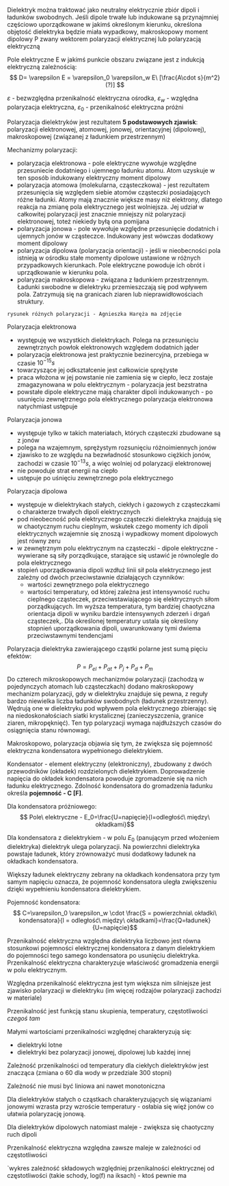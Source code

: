 Dielektryk można traktować jako neutralny elektrycznie zbiór dipoli i ładunków swobodnych. Jeśli dipole trwałe lub indukowane są przynajmniej częściowo uporządkowane w jakimś określonym kierunku, określona objętość dielektryka będzie miała wypadkowy, makroskopowy moment dipolowy P zwany wektorem polaryzacji elektrycznej lub polaryzacją elektryczną

Pole elektryczne E w jakimś punkcie obszaru związane jest z indukcją elektryczną zależnością:
$$ D= \varepsilon E = \varepsilon_0 \varepsilon_w E\ [\frac{A\cdot s}{m^2} (?)] $$

$\varepsilon$ - bezwzględna przenikalność elektryczna ośrodka, $\varepsilon_w$ - względna polaryzacja elektryczna, $\varepsilon_0$ - przenikalność elektryczna próżni

Polaryzacja dielektryków jest rezultatem **5 podstawowych zjawisk**: polaryzacji elektronowej, atomowej, jonowej, orientacyjnej (dipolowej), makroskopowej (związanej z ładunkiem przestrzennym)

Mechanizmy polaryzacji:

- polaryzacja elektronowa - pole elektryczne wywołuje względne przesuniecie dodatniego i ujemnego ładunku atomu. Atom uzyskuje w ten sposób indukowany elektryczny moment dipolowy
- polaryzacja atomowa (molekularna, cząsteczkowa) - jest rezultatem przesunięcia się względem siebie atomów cząsteczki posiadających różne ładunki. Atomy mają znacznie większe masy niż elektrony, dlatego reakcja na zmianę pola elektrycznego jest wolniejsza. Jej udział w całkowitej polaryzacji jest znacznie mniejszy niż polaryzacji elektronowej, toteż niekiedy byłą ona pomijana
- polaryzacja jonowa - pole wywołuje względne przesunięcie dodatnich i ujemnych jonów w cząsteczce. Indukowany jest wówczas dodatkowy moment dipolowy
- polaryzacja dipolowa (polaryzacja orientacji) - jeśli w nieobecności pola istnieją w ośrodku stałe momenty dipolowe ustawione w różnych przypadkowych kierunkach. Pole elektryczne powoduje ich obrót i uprządkowanie w kierunku pola.
- polaryzacja makroskopowa - związana z ładunkiem przestrzennym. Ładunki swobodne w dielektryku przemieszczają się pod wpływem pola. Zatrzymują się na granicach ziaren lub nieprawidłowościach struktury.

`rysunek różnych polaryzacji - Agnieszka Haręża ma zdjęcie`

Polaryzacja elektronowa

- występuję we wszystkich dielektrykach. Polega na przesunięciu zewnętrznych powłok elektronowych względem dodatnich jąder
- polaryzacja elektronowa jest praktycznie bezinercyjna, przebiega w czasie $10^{-15}s$
- towarzyszące jej odkształcenie jest całkowicie sprężyste
- praca włożona w jej powstanie nie zamienia się w ciepło, lecz zostaje zmagazynowana w polu elektrycznym - polaryzacja jest bezstratna
- powstałe dipole elektryczne mają charakter dipoli indukowanych - po usunięciu zewnętrznego pola elektrycznego polaryzacja elektronowa natychmiast ustępuje

Polaryzacja jonowa

- występuje tylko w takich materiałach, których cząsteczki zbudowane są z jonów
- polega na wzajemnym, sprężystym rozsunięciu różnoimiennych jonów
- zjawisko to ze względu na bezwładność stosunkowo ciężkich jonów, zachodzi w czasie $10^{-13} s$, a więc wolniej od polaryzacji elektronowej
- nie powoduje strat energii na ciepło
- ustępuje po uśnięciu zewnętrznego pola elektrycznego

Polaryzacja dipolowa

- występuje w dielektrykach stałych, ciekłych i gazowych z cząsteczkami o charakterze trwałych dipoli elektrycznych
- pod nieobecność pola elektrycznego cząsteczki dielektryka znajdują się w chaotycznym ruchu cieplnym, wskutek czego momenty ich dipoli elektrycznych wzajemnie się znoszą i wypadkowy moment dipolowych jest równy zeru
- w zewnętrznym polu elektrycznym na cząsteczki - dipole elektryczne - wywierane są siły porządkujące, starające się ustawić je równolegle do pola elektrycznego
- stopień uporządkowania dipoli wzdłuż linii sił pola elektrycznego jest zależny od dwóch przeciwstawnie działających czynników:
	- wartości zewnętrznego pola elektrycznego
	- wartości temperatury, od której zależna jest intensywność ruchu cieplnego cząsteczek, przeciwstawiającego się elektrycznych siłom porządkujących. Im wyższa temperatura, tym bardziej chaotyczna orientacja dipoli w wyniku bardzie intensywnych zderzeń i drgań cząsteczek,. Dla określonej temperatury ustala się określony stopnień uporządkowania dipoli, uwarunkowany tymi dwiema przeciwstawnymi tendencjami

Polaryzacja dielektryka zawierającego cząstki polarne jest sumą pięciu efektów:
$$P=P_{el}+P_{at}+P_j+P_d+P_m$$
Do czterech mikroskopowych mechanizmów polaryzacji (zachodzą w pojedynczych atomach lub cząsteczkach) dodano makroskopowy mechanizm polaryzacji, gdy w dielektryku znajduje się pewna, z reguły bardzo niewielka liczba ładunków swobodnych (ładunek przestrzenny). Wędrują one w dielektryku pod wpływem pola elektrycznego zbierając się na niedoskonałościach siatki krystalicznej (zanieczyszczenia, granice ziaren, mikropęknięć). Ten typ polaryzacji wymaga najdłuższych czasów do osiągnięcia stanu równowagi.

Makroskopowo, polaryzacja objawia się tym, że zwiększa się pojemność elektryczna kondensatora wypełnionego dielektrykiem. 

Kondensator - element elektryczny (elektroniczny), zbudowany z dwóch przewodników (okładek) rozdzielonych dielektrykiem. Doprowadzenie napięcia do okładek kondensatora powoduje zgromadzenie się na nich ładunku elektrycznego. Zdolność kondensatora do gromadzenia ładunku określa **pojemność - C \[F]**.

Dla kondensatora próżniowego:
$$ Pole\ elektryczne - E_0=\frac{U=napięcie}{l=odległość\ między\ okładkami}$$

Dla kondensatora z dielektrykiem - w polu $E_0$ (panującym przed włożeniem dielektryka) dielektryk ulega polaryzacji. Na powierzchni dielektryka powstaje ładunek, który zrównoważyć musi dodatkowy ładunek na okładkach kondensatora.

Większy ładunek elektryczny zebrany na okładkach kondensatora przy tym samym napięciu oznacza, że pojemność kondensatora uległa zwiększeniu dzięki wypełnieniu kondensatora dielektrykiem.

Pojemność kondensatora:
$$ C=\varepsilon_0 \varepsilon_w \cdot \frac{S = powierzchnia\ okładki\ kondensatora}{l = odległość\ między\ okładkami}=\frac{Q=ładunek}{U=napięcie}$$

Przenikalność elektryczna względna dielektryka liczbowo jest równa stosunkowi pojemności elektrycznej kondensatora z danym dielektrykiem do pojemności tego samego kondensatora po usunięciu dielektryka. Przenikalność elektryczna charakteryzuje właściwość gromadzenia energii w polu elektrycznym.

Względna przenikalność elektryczna jest tym większa nim silniejsze jest zjawisko polaryzacji w dielektryku (im więcej rodzajów polaryzacji zachodzi w materiale)

Przenikalność jest funkcją stanu skupienia, temperatury, częstotliwości *czegoś tam*

Małymi wartościami przenikalności względnej charakteryzują się:

- dielektryki lotne
- dielektryki bez polaryzacji jonowej, dipolowej lub każdej innej

Zależność przenikalności od temperatury dla ciekłych dielektryków jest znacząca (zmiana o 60 dla wody w przedziale 300 stopni)

Zależność nie musi być liniowa ani nawet monotoniczna

Dla dielektryków stałych o cząstkach charakteryzujących się wiązaniami jonowymi wzrasta przy wzroście temperatury - osłabia się więź jonów co ułatwia polaryzację jonową. 

Dla dielektryków dipolowych natomiast maleje - zwiększa się chaotyczny ruch dipoli

Przenikalność elektryczna względna zawsze maleje w zależności od częstotliwości

`wykres zależność składowych względniej przenikalności elektrycznej od częstotliwości (takie schody, log(f) na iksach) - ktoś pewnie ma

